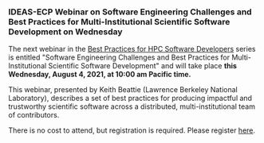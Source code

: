 ### IDEAS-ECP Webinar on Software Engineering Challenges and Best Practices for Multi-Institutional Scientific Software Development on Wednesday

The next webinar in the 
[Best Practices for HPC Software Developers](http://ideas-productivity.org/events/hpc-best-practices-webinars/) 
series is entitled "Software Engineering Challenges and Best Practices for 
Multi-Institutional Scientific Software Development"
and will take place **this Wednesday, August 4, 2021, at 10:00 am 
Pacific time.**

This webinar, presented by Keith Beattie (Lawrence Berkeley National
Laboratory), describes a set of best practices for producing impactful and
trustworthy scientific software across a distributed, multi-institutional team
of contributors.

There is no cost to attend, but registration is required. Please register
[here](https://www.exascaleproject.org/event/sebp4ssd/).
